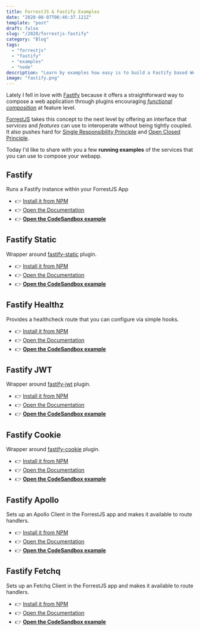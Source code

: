 ```yaml
---
title: ForrestJS & Fastify Examples
date: "2020-08-07T06:46:37.121Z"
template: "post"
draft: false
slug: "/2020/forrestjs-fastify"
category: "Blog"
tags:
  - "forrestjs"
  - "fastify"
  - "examples"
  - "node"
description: "Learn by examples how easy is to build a Fastify based Web Service with ForrestJS and its feature composability."
image: "fastify.png"
---
```


Lately I fell in love with [Fastify](https://www.fastify.io/) because it offers a straightforward way to compose a
web application through plugins encouraging [_functional composition_](https://joecortopassi.com/articles/functional-composition-in-javascript/)
at feature level.

[ForrestJS](https://forrestjs.github.io/) takes this concept to the next level by offering an interface that _services_ and _features_ 
can use to interoperate without being tightly coupled. It also pushes hard for 
[Single Responsibility Principle](https://en.wikipedia.org/wiki/Single-responsibility_principle) and 
[Open Closed Principle](https://en.wikipedia.org/wiki/Open%E2%80%93closed_principle).

Today I'd like to share with you a few **running examples** of the services that you can use to compose your webapp.

## Fastify

Runs a Fastify instance within your ForrestJS App

- 👉 [Install it from NPM](https://www.npmjs.com/package/@forrestjs/service-fastify)
- 👉 [Open the Documentation](https://github.com/forrestjs/forrestjs/blob/master/packages/service-fastify/README.md#readme)
- 👉 [**Open the CodeSandbox example**](https://codesandbox.io/s/service-fastify-th8dq)

## Fastify Static

Wrapper around [fastify-static](https://www.npmjs.com/package/fastify-static) plugin.

- 👉 [Install it from NPM](https://www.npmjs.com/package/@forrestjs/service-fastify-static)
- 👉 [Open the Documentation](https://github.com/forrestjs/forrestjs/blob/master/packages/service-fastify-static/README.md#readme)
- 👉 [**Open the CodeSandbox example**](https://codesandbox.io/s/service-fastify-static-6u8mm)

## Fastify Healthz

Provides a healthcheck route that you can configure via simple hooks.

- 👉 [Install it from NPM](https://www.npmjs.com/package/@forrestjs/service-fastify-healthz)
- 👉 [Open the Documentation](https://github.com/forrestjs/forrestjs/blob/master/packages/service-fastify-healthz/README.md#readme)
- 👉 [**Open the CodeSandbox example**](https://codesandbox.io/s/service-fastify-healthz-4g3my)

## Fastify JWT

Wrapper around [fastify-jwt](https://github.com/fastify/fastify-jwt) plugin.

- 👉 [Install it from NPM](https://www.npmjs.com/package/@forrestjs/service-fastify-jwt)
- 👉 [Open the Documentation](https://github.com/forrestjs/forrestjs/blob/master/packages/service-fastify-jwt/README.md#readme)
- 👉 [**Open the CodeSandbox example**](https://codesandbox.io/s/service-fastify-jwt-fnfqc)

## Fastify Cookie

Wrapper around [fastify-cookie](https://github.com/fastify/fastify-cookie) plugin.

- 👉 [Install it from NPM](https://www.npmjs.com/package/@forrestjs/service-fastify-cookie)
- 👉 [Open the Documentation](https://github.com/forrestjs/forrestjs/blob/master/packages/service-fastify-cookie/README.md#readme)
- 👉 [**Open the CodeSandbox example**](https://codesandbox.io/s/service-fastify-cookie-pq2m0)

## Fastify Apollo

Sets up an Apollo Client in the ForrestJS app and makes it available to route handlers.

- 👉 [Install it from NPM](https://www.npmjs.com/package/@forrestjs/service-fastify-apollo)
- 👉 [Open the Documentation](https://github.com/forrestjs/forrestjs/blob/master/packages/service-fastify-apollo/README.md#readme)
- 👉 [**Open the CodeSandbox example**](https://codesandbox.io/s/service-fastify-apollo-80oug)

## Fastify Fetchq

Sets up an Fetchq Client in the ForrestJS app and makes it available to route handlers.

- 👉 [Install it from NPM](https://www.npmjs.com/package/@forrestjs/service-fastify-fetchq)
- 👉 [Open the Documentation](https://github.com/forrestjs/forrestjs/blob/master/packages/service-fastify-fetchq/README.md#readme)
- 👉 [**Open the CodeSandbox example**](https://codesandbox.io/s/service-fastify-fetchq-0by8x)


